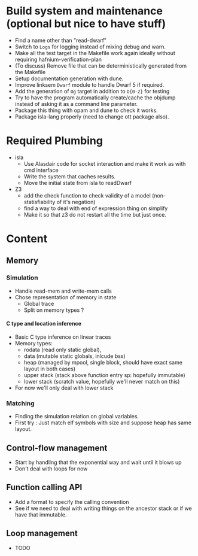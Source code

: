 # Build system and maintenance (optional but nice to have stuff)

 - Find a name other than "read-dwarf"
 - Switch to `Logs` for logging instead of mixing debug and warn.
 - Make all the test target in the Makefile work again ideally without requiring
   hafnium-verification-plan
 - (To discuss) Remove file that can be deterministically generated from the Makefile
 - Setup documentation generation with dune.
 - Improve linksem `Dwarf` module to handle Dwarf 5 if required.
 - Add the generation of `Og` target in addition to `O{0-2}` for testing
 - Try to have the program automatically create/cache the objdump instead
   of asking it as a command line parameter.
 - Package this thing with opam and dune to check it works.
 - Package isla-lang properly (need to change ott package also).

# Required Plumbing

 - isla
   - Use Alasdair code for socket interaction and make it work as with cmd interface
   - Write the system that caches results.
   - Move the initial state from isla to readDwarf
 - Z3
   - add the check function to check validity of a model (non-statisfiability of it's negation)
   - find a way to deal with end of expression thing on simplify
   - Make it so that z3 do not restart all the time but just once.

# Content

## Memory

### Simulation

 - Handle read-mem and write-mem calls
 - Chose representation of memory in state
   - Global trace
   - Split on memory types ?

#### C type and location inference
  - Basic C type inference on linear traces
  - Memory types: 
    - rodata (read only static global),
    - data (mutable static globals, inlcude bss)
    - heap (managed by mpool, single block, should have exact same layout in both cases)
    - upper stack (stack above function entry sp: hopefully immutable)
    - lower stack (scratch value, hopefully we'll never match on this)
  - For now we'll only deal with lower stack

### Matching
  - Finding the simulation relation on global variables.
  - First try : Just match elf symbols with size and suppose heap has same layout.


## Control-flow management
  - Start by handling that the exponential way and wait until it blows up
  - Don't deal with loops for now


## Function calling API
  - Add a format to specify the calling convention
  - See if we need to deal with writing things on the ancestor stack or if we have that immutable.


## Loop management
  - TODO

